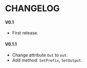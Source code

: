 # CHANGELOG

#### V0.1
* First release.

#### V0.1.1
* Change attribute `Out` to `out`.
* Add method: `SetPrefix`, `SetOutput`.